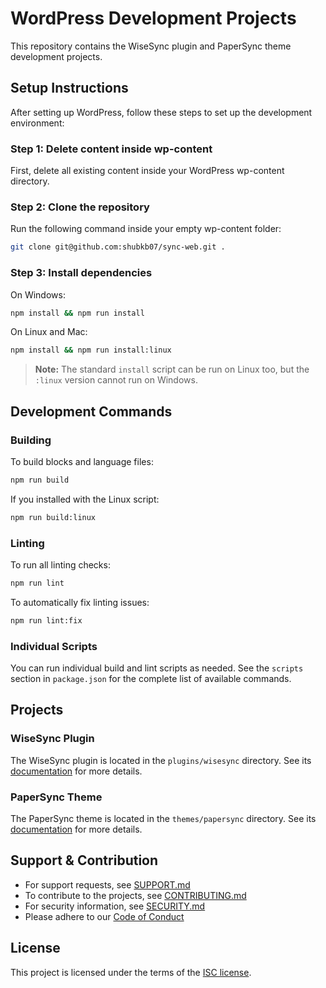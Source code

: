 # WordPress Development Projects

This repository contains the WiseSync plugin and PaperSync theme development projects.

## Setup Instructions

After setting up WordPress, follow these steps to set up the development environment:

### Step 1: Delete content inside wp-content
First, delete all existing content inside your WordPress wp-content directory.

### Step 2: Clone the repository
Run the following command inside your empty wp-content folder:
```bash
git clone git@github.com:shubkb07/sync-web.git .
```

### Step 3: Install dependencies
On Windows:
```bash
npm install && npm run install
```

On Linux and Mac:
```bash
npm install && npm run install:linux
```

> **Note:** The standard `install` script can be run on Linux too, but the `:linux` version cannot run on Windows.

## Development Commands

### Building
To build blocks and language files:
```bash
npm run build
```

If you installed with the Linux script:
```bash
npm run build:linux
```

### Linting
To run all linting checks:
```bash
npm run lint
```

To automatically fix linting issues:
```bash
npm run lint:fix
```

### Individual Scripts
You can run individual build and lint scripts as needed. See the `scripts` section in `package.json` for the complete list of available commands.

## Projects

### WiseSync Plugin
The WiseSync plugin is located in the `plugins/wisesync` directory. See its [documentation](plugins/wisesync/README.md) for more details.

### PaperSync Theme
The PaperSync theme is located in the `themes/papersync` directory. See its [documentation](themes/papersync/README.md) for more details.

## Support & Contribution

- For support requests, see [SUPPORT.md](SUPPORT.md)
- To contribute to the projects, see [CONTRIBUTING.md](CONTRIBUTING.md)
- For security information, see [SECURITY.md](SECURITY.md)
- Please adhere to our [Code of Conduct](CODE_OF_CONDUCT.md)

## License

This project is licensed under the terms of the [ISC license](LICENSE.md).